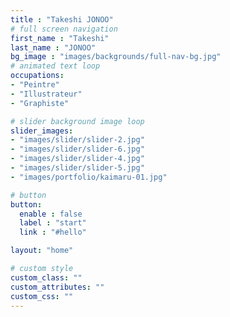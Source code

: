 ```yaml
---
title : "Takeshi JONOO"
# full screen navigation
first_name : "Takeshi"
last_name : "JONOO"
bg_image : "images/backgrounds/full-nav-bg.jpg"
# animated text loop
occupations:
- "Peintre"
- "Illustrateur"
- "Graphiste"

# slider background image loop
slider_images:
- "images/slider/slider-2.jpg"
- "images/slider/slider-6.jpg"
- "images/slider/slider-4.jpg"
- "images/slider/slider-5.jpg"
- "images/portfolio/kaimaru-01.jpg"

# button
button:
  enable : false
  label : "start"
  link : "#hello"

layout: "home"

# custom style
custom_class: ""
custom_attributes: ""
custom_css: ""
---
```

